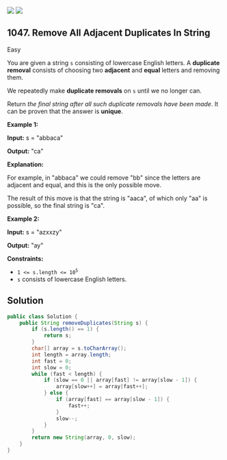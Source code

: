 [![](https://img.shields.io/github/stars/javadev/LeetCode-in-Java?label=Stars&style=flat-square)](https://github.com/javadev/LeetCode-in-Java)
[![](https://img.shields.io/github/forks/javadev/LeetCode-in-Java?label=Fork%20me%20on%20GitHub%20&style=flat-square)](https://github.com/javadev/LeetCode-in-Java/fork)

## 1047\. Remove All Adjacent Duplicates In String

Easy

You are given a string `s` consisting of lowercase English letters. A **duplicate removal** consists of choosing two **adjacent** and **equal** letters and removing them.

We repeatedly make **duplicate removals** on `s` until we no longer can.

Return _the final string after all such duplicate removals have been made_. It can be proven that the answer is **unique**.

**Example 1:**

**Input:** s = "abbaca"

**Output:** "ca"

**Explanation:**

For example, in "abbaca" we could remove "bb" since the letters are adjacent and equal, and this is the only possible move.

The result of this move is that the string is "aaca", of which only "aa" is possible, so the final string is "ca".

**Example 2:**

**Input:** s = "azxxzy"

**Output:** "ay"

**Constraints:**

*   <code>1 <= s.length <= 10<sup>5</sup></code>
*   `s` consists of lowercase English letters.

## Solution

```java
public class Solution {
    public String removeDuplicates(String s) {
        if (s.length() == 1) {
            return s;
        }
        char[] array = s.toCharArray();
        int length = array.length;
        int fast = 0;
        int slow = 0;
        while (fast < length) {
            if (slow == 0 || array[fast] != array[slow - 1]) {
                array[slow++] = array[fast++];
            } else {
                if (array[fast] == array[slow - 1]) {
                    fast++;
                }
                slow--;
            }
        }
        return new String(array, 0, slow);
    }
}
```